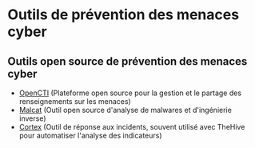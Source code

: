 # Outils de prévention des menaces cyber

## Outils open source de prévention des menaces cyber
  - [OpenCTI](https://github.com/OpenCTI-Platform/opencti) (Plateforme open source pour la gestion et le partage des renseignements sur les menaces)
  - [Malcat](https://malcat.fr/) (Outil open source d'analyse de malwares et d'ingénierie inverse)
  - [Cortex](https://github.com/TheHive-Project/Cortex/?tab=readme-ov-file) (Outil de réponse aux incidents, souvent utilisé avec TheHive pour automatiser l'analyse des indicateurs)
